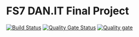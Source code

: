 # FS7 DAN.IT Final Project
[![Build Status](https://travis-ci.org/fs7-github-bot/final-project-eshop.svg?branch=master)](https://travis-ci.org/fs7-github-bot/final-project-eshop)
[![Quality Gate Status](https://sonarcloud.io/api/project_badges/measure?project=fs7-final-project-clone&metric=alert_status)](https://sonarcloud.io/dashboard?id=fs7-final-project-clone)
[![Quality gate](https://sonarcloud.io/api/project_badges/quality_gate?project=fs7-final-project-clone)](https://sonarcloud.io/dashboard?id=fs7-final-project-clone)
